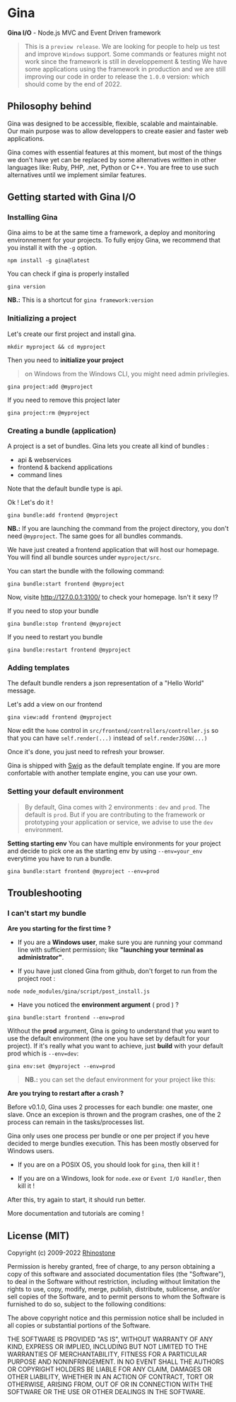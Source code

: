 # Gina

<strong>Gina I/O</strong> - Node.js MVC and Event Driven framework

> This is a `preview release`. We are looking for people to help us test and improve `Windows` support.
> Some commands or features might not work since the framework is still in developpement & testing
> We have some applications using the framework in production and we are still improving our code in order to release the `1.0.0` version: which should come by the end of 2022.

## Philosophy behind

Gina was designed to be accessible, flexible, scalable and maintainable. Our main purpose was to allow developpers to create easier and faster web applications.

Gina comes with essential features at this moment, but most of the things we don't have yet can be replaced by some alternatives written in other languages like: Ruby, PHP, .net, Python or C++. You are free to use such alternatives until we implement similar features.

## Getting started with Gina I/O

### Installing Gina
Gina aims to be at the same time a framework, a deploy and monitoring environnement for your projects. To fully enjoy Gina, we recommend that you install it with the `-g` option.

```  tty
npm install -g gina@latest
```

You can check if gina is properly installed
```  tty
gina version
```
__NB.:__ This is a shortcut for `gina framework:version`


### Initializing a project
Let's create our first project and install gina.

``` tty
mkdir myproject && cd myproject
```


Then you need to __initialize your project__

> on Windows from the Windows CLI, you might need admin privilegies.

```  tty
gina project:add @myproject
```

If you need to remove this project later
```  tty
gina project:rm @myproject
```

### Creating a bundle (application)

A project is a set of bundles. Gina lets you create all kind of bundles :
* api & webservices
* frontend & backend applications
* command lines

Note that the default bundle type is api.

Ok ! Let's do it !

``` tty
gina bundle:add frontend @myproject
```
__NB.:__ If you are launching the command from the project directory, you don't need `@myproject`. The same goes for all bundles commands.

We have just created a frontend application that will host our homepage.
You will find all bundle sources under `myproject/src`.

You can start the bundle with the following command:

```tty
gina bundle:start frontend @myproject
```


Now, visite http://127.0.0.1:3100/  to check your homepage.
Isn't it sexy !?

If you need to stop your bundle
```tty
gina bundle:stop frontend @myproject
```

If you need to restart you bundle
```tty
gina bundle:restart frontend @myproject
```

### Adding templates

The default bundle renders a json representation of a "Hello World" message.

Let's add a view on our frontend

```tty
gina view:add frontend @myproject
```
Now edit the `home` control in `src/frontend/controllers/controller.js` so that you can have `self.render(...)` instead of `self.renderJSON(...)`

Once it's done, you just need to refresh your browser.

Gina is shipped with [Swig](https://node-swig.github.io/swig-templates/) as the default template engine. If you are more confortable with another template engine, you can use your own.



### Setting your default environment
> By default, Gina comes with 2 environments : `dev` and `prod`. The default is `prod`. But if you are contributing to the framework or prototyping your application or service, we advise to use the `dev` environment.



__Setting starting env__
You can have multiple environments for your project and decide to pick one as the starting env by using `--env=your_env` everytime you have to run a bundle.

```tty
gina bundle:start frontend @myproject --env=prod
```


## Troubleshooting

### I can't start my bundle

__Are you starting for the first time ?__

- If you are a __Windows user__, make sure you are running your command line with sufficient permission; like __"launching your terminal as administrator"__.


- If you have just cloned Gina from github, don't forget to run from the project root :
```tty
node node_modules/gina/script/post_install.js
```

- Have you noticed the __environment argument__ ( prod ) ?

``` tty
gina bundle:start frontend --env=prod
```
Without the __prod__ argument, Gina is going to understand that you want to use the default environment (the one you have set by default for your project). If it's really what you want to achieve, just __build__ with your default prod which is `--env=dev`:
```tty
gina env:set @myproject --env=prod
```
> __NB.:__ you can set the defaut environment for your project like this:
> 

__Are you trying to restart after a crash ?__

Before v0.1.0, Gina uses 2 processes for each bundle: one master, one slave.
Once an excepion is thrown and the program crashes, one of the 2 process can remain in the tasks/processes list.

Gina only uses one process per bundle or one per project if you heve decided to merge bundles execution.
This has been mostly observed for Windows users.

- If you are on a POSIX OS, you should look for `gina`, then kill it !

- If you are on a Windows, look for `node.exe` or  `Event I/O Handler`, then kill it !

After this, try again to start, it should run better.




More documentation and tutorials are coming !


## License (MIT)

Copyright (c) 2009-2022 [Rhinostone](http://www.rhinostone.com/)

Permission is hereby granted, free of charge, to any person obtaining a copy
of this software and associated documentation files (the "Software"), to deal
in the Software without restriction, including without limitation the rights
to use, copy, modify, merge, publish, distribute, sublicense, and/or sell
copies of the Software, and to permit persons to whom the Software is furnished
to do so, subject to the following conditions:

The above copyright notice and this permission notice shall be included in all
copies or substantial portions of the Software.

THE SOFTWARE IS PROVIDED "AS IS", WITHOUT WARRANTY OF ANY KIND, EXPRESS OR
IMPLIED, INCLUDING BUT NOT LIMITED TO THE WARRANTIES OF MERCHANTABILITY,
FITNESS FOR A PARTICULAR PURPOSE AND NONINFRINGEMENT. IN NO EVENT SHALL THE
AUTHORS OR COPYRIGHT HOLDERS BE LIABLE FOR ANY CLAIM, DAMAGES OR OTHER
LIABILITY, WHETHER IN AN ACTION OF CONTRACT, TORT OR OTHERWISE, ARISING FROM,
OUT OF OR IN CONNECTION WITH THE SOFTWARE OR THE USE OR OTHER DEALINGS IN
THE SOFTWARE.